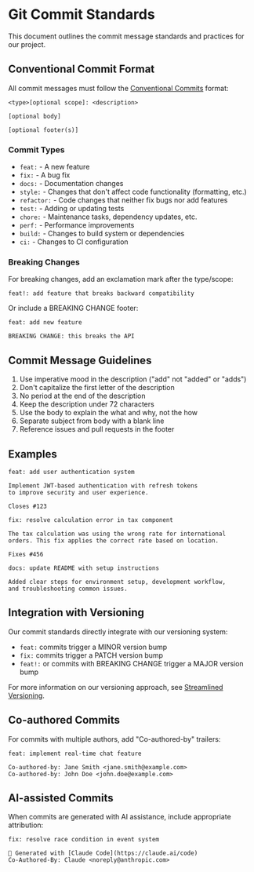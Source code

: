 # Git Commit Standards

This document outlines the commit message standards and practices for our project.

## Conventional Commit Format

All commit messages must follow the [Conventional Commits](https://www.conventionalcommits.org/) format:

```
<type>[optional scope]: <description>

[optional body]

[optional footer(s)]
```

### Commit Types

- `feat:` - A new feature
- `fix:` - A bug fix
- `docs:` - Documentation changes
- `style:` - Changes that don't affect code functionality (formatting, etc.)
- `refactor:` - Code changes that neither fix bugs nor add features
- `test:` - Adding or updating tests
- `chore:` - Maintenance tasks, dependency updates, etc.
- `perf:` - Performance improvements
- `build:` - Changes to build system or dependencies
- `ci:` - Changes to CI configuration

### Breaking Changes

For breaking changes, add an exclamation mark after the type/scope:

```
feat!: add feature that breaks backward compatibility
```

Or include a BREAKING CHANGE footer:

```
feat: add new feature

BREAKING CHANGE: this breaks the API
```

## Commit Message Guidelines

1. Use imperative mood in the description ("add" not "added" or "adds")
2. Don't capitalize the first letter of the description
3. No period at the end of the description
4. Keep the description under 72 characters
5. Use the body to explain the what and why, not the how
6. Separate subject from body with a blank line
7. Reference issues and pull requests in the footer

## Examples

```
feat: add user authentication system

Implement JWT-based authentication with refresh tokens
to improve security and user experience.

Closes #123
```

```
fix: resolve calculation error in tax component

The tax calculation was using the wrong rate for international
orders. This fix applies the correct rate based on location.

Fixes #456
```

```
docs: update README with setup instructions

Added clear steps for environment setup, development workflow,
and troubleshooting common issues.
```

## Integration with Versioning

Our commit standards directly integrate with our versioning system:

- `feat:` commits trigger a MINOR version bump
- `fix:` commits trigger a PATCH version bump
- `feat!:` or commits with BREAKING CHANGE trigger a MAJOR version bump

For more information on our versioning approach, see [Streamlined Versioning](/docs/processes/streamlined-versioning.md).

## Co-authored Commits

For commits with multiple authors, add "Co-authored-by" trailers:

```
feat: implement real-time chat feature

Co-authored-by: Jane Smith <jane.smith@example.com>
Co-authored-by: John Doe <john.doe@example.com>
```

## AI-assisted Commits

When commits are generated with AI assistance, include appropriate attribution:

```
fix: resolve race condition in event system

🤖 Generated with [Claude Code](https://claude.ai/code)
Co-Authored-By: Claude <noreply@anthropic.com>
```